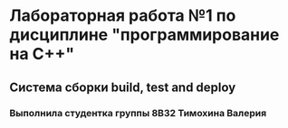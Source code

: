 # Лабораторная работа №1 по дисциплине "программирование на C++"
## Система сборки build, test and deploy
### Выполнила студентка группы 8В32 Тимохина Валерия
